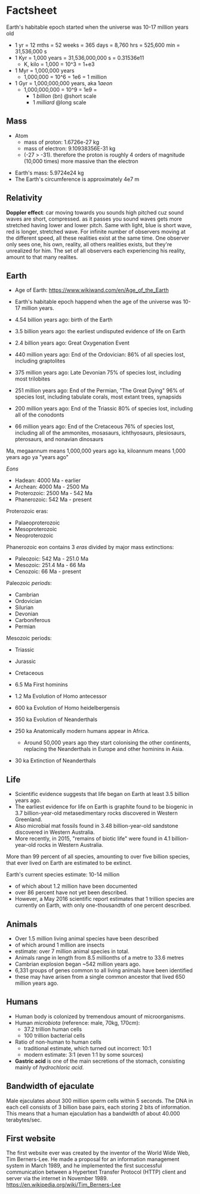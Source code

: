 # Factsheet


Earth's habitable epoch started when the universe was 10-17 million years old

* 1 yr = 12 mths = 52 weeks = 365 days = 8,760 hrs = 525,600 min = 31,536,000 s
* 1 Kyr = 1,000 years = 31,536,000,000 s = 0.31536e11
  - K, kilo = 1,000 = 10^3 = 1+e3
* 1 Myr = 1,000,000 years
  - 1,000,000 = 10^6 = 1e6 = 1 million
* 1 Gyr = 1,000,000,000 years, aka 1*aeon*
  - 1,000,000,000 = 10^9 = 1e9 =
    - 1 *billion* (bn) @short scale
    - 1 *milliard* @long scale


## Mass

* Atom
  - mass of proton:       1.6726e-27 kg
  - mass of electron: 9.10938356E-31 kg
  - (-27 > -31). therefore the proton is roughly 4 orders of magnitude (10,000 times) more massive than the electron
- Earth's mass: 5.9724e24 kg
- The Earth's circumference is approximately 4e7 m


## Relativity

**Doppler effect**: car moving towards you sounds high pitched cuz sound waves are short, compressed. as it passes you sound waves gets more stretched having lower and lower pitch. Same with light, blue is short wave, red is longer, stretched wave. For infinite number of observers moving at the different speed, all these realities exist at the same time. One observer only sees one, his own, reality, all others realities exists, but they're unrealized for him. The set of all observers each experiencing his reality, amount to that many realites.


## Earth

- Age of Earth: https://www.wikiwand.com/en/Age_of_the_Earth
- Earth's habitable epoch happend when the age of the universe was 10-17 million years.

- 4.54 billion years ago: birth of the Earth
- 3.5 billion years ago: the earliest undisputed evidence of life on Earth
- 2.4 billion years ago: Great Oxygenation Event
- 440 million years ago: End of the Ordovician:
  86% of all species lost, including graptolites
- 375 million years ago: Late Devonian
  75% of species lost, including most trilobites
- 251 million years ago: End of the Permian, "The Great Dying"
  96% of species lost, including tabulate corals, most extant trees, synapsids
- 200 million years ago: End of the Triassic
  80% of species lost, including all of the conodonts
- 66 million years ago: End of the Cretaceous
  76% of species lost, including all of the ammonites, mosasaurs, ichthyosaurs, plesiosaurs, pterosaurs, and nonavian dinosaurs


Ma, megaannum means 1,000,000 years ago
ka, kiloannum means 1,000 years ago
ya "years ago"

_Eons_
- Hadean:      4000 Ma - earlier
- Archean:     4000 Ma - 2500 Ma
- Proterozoic: 2500 Ma - 542 Ma
- Phanerozoic:  542 Ma - present

Proterozoic eras:
- Palaeoproterozoic
- Mesoproterozoic
- Neoproterozoic

Phanerozoic eon contains 3 _eras_ divided by major mass extinctions:
- Paleozoic:    542 Ma - 251.0 Ma
- Mesozoic:   251.4 Ma - 66 Ma
- Cenozoic:      66 Ma - present

Paleozoic _periods_:
- Cambrian
- Ordovician
- Silurian
- Devonian
- Carboniferous
- Permian

Mesozoic periods:
  - Triassic
  - Jurassic
  - Cretaceous

- 6.5 Ma First hominins
- 1.2 Ma Evolution of Homo antecessor
- 600 ka Evolution of Homo heidelbergensis
- 350 ka Evolution of Neanderthals
- 250 ka Anatomically modern humans appear in Africa.
  - Around 50,000 years ago they start colonising the other continents, replacing the Neanderthals in Europe and other hominins in Asia.
- 30 ka Extinction of Neanderthals



## Life

- Scientific evidence suggests that life began on Earth at least 3.5 billion years ago.
- The earliest evidence for life on Earth is graphite found to be biogenic in 3.7 billion-year-old metasedimentary rocks discovered in Western Greenland.
- Also microbial mat fossils found in 3.48 billion-year-old sandstone discovered in Western Australia.
- More recently, in 2015, "remains of biotic life" were found in 4.1 billion-year-old rocks in Western Australia.

More than 99 percent of all species, amounting to over five billion species, that ever lived on Earth are estimated to be extinct.

Earth's current species estimate: 10-14 million
- of which about 1.2 million have been documented 
- over 86 percent have not yet been described.
- However, a May 2016 scientific report estimates that 1 trillion species are currently on Earth, with only one-thousandth of one percent described.


## Animals

- Over 1.5 million living animal species have been described
- of which around 1 million are insects
- estimate: over 7 million animal species in total.
- Animals range in length from 8.5 millionths of a metre to 33.6 metres
- Cambrian explosion began ~542 million years ago.
- 6,331 groups of genes common to all living animals have been identified
- these may have arisen from a single common ancestor that lived 650 million years ago.


## Humans

- Human body is colonized by tremendous amount of microorganisms.
- Human *microbiota* (reference: male, 70kg, 170cm):
  - 37.2 trillion human cells
  - 100 trillion bacterial cells
- Ratio of non-human to human cells
  - traditional estimate, which turned out incorrect: 10:1
  - modern estimate: 3:1 (even 1:1 by some sources)
- **Gastric acid** is one of the main secretions of the stomach, consisting mainly of *hydrochloric acid*.

## Bandwidth of ejaculate

Male ejaculates about 300 million sperm cells within 5 seconds. The DNA in each cell consists of 3 billion base pairs, each storing 2 bits of information. This means that a human ejaculation has a bandwidth of about 40.000 terabytes/sec.


## First website

The first website ever was created by the inventor of the World Wide Web, Tim Berners-Lee. He made a proposal for an information management system in March 1989, and he implemented the first successful communication between a Hypertext Transfer Protocol (HTTP) client and server via the internet in November 1989.
https://en.wikipedia.org/wiki/Tim_Berners-Lee
